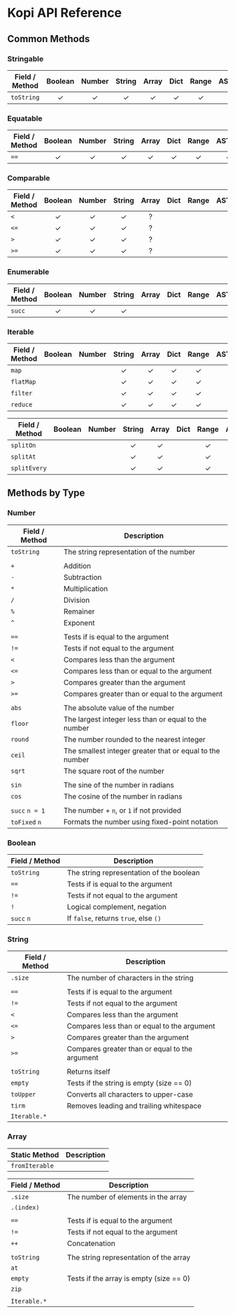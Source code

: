 # Kopi API Reference

## Common Methods

### Stringable

| Field / Method     | Boolean | Number | String | Array | Dict | Range | ASTree | Tuple | Stream | Function |
| ------------------ | :-----: | :----: | :----: | :---: | :--: | :---: | :----: | :---: | :----: | :------: |
| `toString`         | ✓       | ✓      | ✓      | ✓     | ✓    | ✓     | ✓      | ✓     |        |          |

### Equatable

| Field / Method     | Boolean | Number | String | Array | Dict | Range | ASTree | Tuple | Stream | Function |
| ------------------ | :-----: | :----: | :----: | :---: | :--: | :---: | :----: | :---: | :----: | :------: |
| `==`               | ✓       | ✓      | ✓      | ✓     | ✓    | ✓     | ✓      | ✓     |        |          |

### Comparable

| Field / Method     | Boolean | Number | String | Array | Dict | Range | ASTree | Tuple | Stream | Function |
| ------------------ | :-----: | :----: | :----: | :---: | :--: | :---: | :----: | :---: | :----: | :------: |
| `<`                | ✓       | ✓      | ✓      | ?     |      |       |        |       |        |          |
| `<=`               | ✓       | ✓      | ✓      | ?     |      |       |        |       |        |          |
| `>`                | ✓       | ✓      | ✓      | ?     |      |       |        |       |        |          |
| `>=`               | ✓       | ✓      | ✓      | ?     |      |       |        |       |        |          |

### Enumerable

| Field / Method     | Boolean | Number | String | Array | Dict | Range | ASTree | Tuple | Stream | Function |
| ------------------ | :-----: | :----: | :----: | :---: | :--: | :---: | :----: | :---: | :----: | :------: |
| `succ`             | ✓       | ✓      | ✓      |       |      |       |        |       |        |          |

### Iterable

| Field / Method     | Boolean | Number | String | Array | Dict | Range | ASTree | Tuple | Stream | Function |
| ------------------ | :-----: | :----: | :----: | :---: | :--: | :---: | :----: | :---: | :----: | :------: |
| `map`              |         |        | ✓      | ✓     | ✓    | ✓     |        |       | ✓      |          |
| `flatMap`          |         |        | ✓      | ✓     | ✓    | ✓     |        |       | ✓      |          |
| `filter`           |         |        | ✓      | ✓     | ✓    | ✓     |        |       | ✓      |          |
| `reduce`           |         |        | ✓      | ✓     | ✓    | ✓     |        |       | ✓      |          |

| Field / Method     | Boolean | Number | String | Array | Dict | Range | ASTree | Tuple | Stream | Function |
| ------------------ | :-----: | :----: | :----: | :---: | :--: | :---: | :----: | :---: | :----: | :------: |
| `splitOn`          |         |        | ✓      | ✓     |      | ✓     |        |       | ✓      |          |
| `splitAt`          |         |        | ✓      | ✓     |      | ✓     |        |       | ✓      |          |
| `splitEvery`       |         |        | ✓      | ✓     |      | ✓     |        |       | ✓      |          |

## Methods by Type

### Number

| Field / Method     | Description |
| ------------------ | ----------- |
| `toString`         | The string representation of the number |
|                    |
| `+`                | Addition |
| `-`                | Subtraction |
| `*`                | Multiplication |
| `/`                | Division |
| `%`                | Remainer |
| `^`                | Exponent |
|                    |
| `==`               | Tests if is equal to the argument |
| `!=`               | Tests if not equal to the argument |
| `<`                | Compares less than the argument |
| `<=`               | Compares less than or equal to the argument |
| `>`                | Compares greater than the argument |
| `>=`               | Compares greater than or equal to the argument |
|                    |
| `abs`              | The absolute value of the number |
| `floor`            | The largest integer less than or equal to the number |
| `round`            | The number rounded to the nearest integer |
| `ceil`             | The smallest integer greater that or equal to the number |
| `sqrt`             | The square root of the number |
|                    |
| `sin`              | The sine of the number in radians |
| `cos`              | The cosine of the number in radians |
|                    |
| `succ` `n = 1`     | The number + `n`, or `1` if not provided |
| `toFixed` `n`      | Formats the number using fixed-point notation |

### Boolean

| Field / Method     | Description |
| ------------------ | ----------- |
| `toString`         | The string representation of the boolean |
| `==`               | Tests if is equal to the argument |
| `!=`               | Tests if not equal to the argument |
| `!`                | Logical complement, negation |
| `succ` `n`         | If `false`, returns `true`, else `()` |

### String

| Field / Method     | Description |
| ------------------ | ----------- |
| `.size`            | The number of characters in the string |
|                    |
| `==`               | Tests if is equal to the argument |
| `!=`               | Tests if not equal to the argument |
| `<`                | Compares less than the argument |
| `<=`               | Compares less than or equal to the argument |
| `>`                | Compares greater than the argument |
| `>=`               | Compares greater than or equal to the argument |
|                    |
| `toString`         | Returns itself |
| `empty`            | Tests if the string is empty (size == 0) |
| `toUpper`          | Converts all characters to upper-case |
| `tirm`             | Removes leading and trailing whitespace |
| `Iterable.*`       |

### Array

| Static Method      | Description |
| ------------------ | ----------- |
| `fromIterable`     | |

| Field / Method     | Description |
| ------------------ | ----------- |
| `.size`            | The number of elements in the array |
| `.(index)`         | |
|                    |
| `==`               | Tests if is equal to the argument |
| `!=`               | Tests if not equal to the argument |
| `++`               | Concatenation |
|                    |
| `toString`         | The string representation of the array |
| `at`               | |
| `empty`            | Tests if the array is empty (size == 0) |
| `zip`              | |
|                    |
| `Iterable.*`       | |

